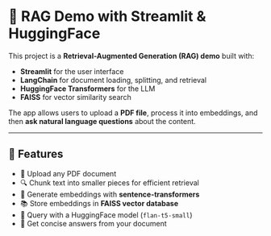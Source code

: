 # 📑 RAG Demo with Streamlit & HuggingFace  

This project is a **Retrieval-Augmented Generation (RAG) demo** built with:  
- **Streamlit** for the user interface  
- **LangChain** for document loading, splitting, and retrieval  
- **HuggingFace Transformers** for the LLM  
- **FAISS** for vector similarity search  

The app allows users to upload a **PDF file**, process it into embeddings, and then **ask natural language questions** about the content.  

---

## 🚀 Features
- 📂 Upload any PDF document  
- 🔍 Chunk text into smaller pieces for efficient retrieval  
- 🧠 Generate embeddings with **sentence-transformers**  
- 📚 Store embeddings in **FAISS vector database**  
- 🤖 Query with a HuggingFace model (`flan-t5-small`)  
- 🎯 Get concise answers from your document 
